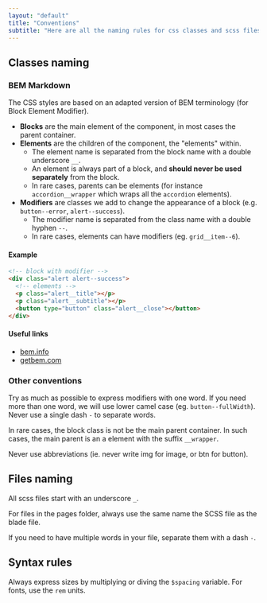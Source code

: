 ```yaml
---
layout: "default"
title: "Conventions"
subtitle: "Here are all the naming rules for css classes and scss files, and the syntactic conventions of css properties."
---
```


## Classes naming

### BEM Markdown

The CSS styles are based on an adapted version of BEM terminology (for Block Element Modifier).

- **Blocks** are the main element of the component, in most cases the parent container.
- **Elements** are the children of the component, the "elements" within.
  - The element name is separated from the block name with a double underscore `__`.
  - An element is always part of a block, and **should never be used separately** from the block.
  - In rare cases, parents can be elements (for instance `accordion__wrapper` which wraps all the `accordion` elements).
- **Modifiers** are classes we add to change the appearance of a block (e.g. `button--error`, `alert--success`).
  - The modifier name is separated from the class name with a double hyphen `--`.
  - In rare cases, elements can have modifiers (eg. `grid__item--6`).

#### Example

```html
<!-- block with modifier -->
<div class="alert alert--success"> 
  <!-- elements -->
  <p class="alert__title"></p> 
  <p class="alert__subtitle"></p> 
  <button type="button" class="alert__close"></button> 
</div>
```

#### Useful links

- [bem.info](https://en.bem.info/methodology/quick-start/)<br>
- [getbem.com](http://getbem.com/introduction/)


### Other conventions

Try as much as possible to express modifiers with one word. If you need more than one word, we will use lower camel case (eg. `button--fullWidth`). Never use a single dash `-` to separate words.

In rare cases, the block class is not be the main parent container. In such cases, the main parent is an a element with the suffix `__wrapper`.

Never use abbreviations (ie. never write img for image, or btn for button).

## Files naming

All scss files start with an underscore `_`.

For files in the pages folder, always use the same name the SCSS file as the blade file.

If you need to have multiple words in your file, separate them with a dash `-`.

## Syntax rules

Always express sizes by multiplying or diving the `$spacing` variable. For fonts, use the `rem` units.